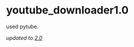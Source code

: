 # youtube_downloader1.0

used pytube.

*updated to [2.0](https://github.com/MrGreenSmile/youtube_downloader2.0)*
